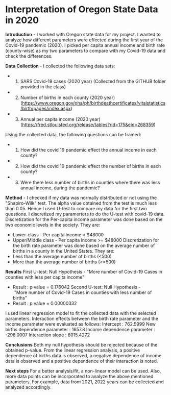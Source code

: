 # Interpretation of Oregon State Data in 2020
**Introduction** - 
I worked with Oregon state data for my project. I wanted to analyze how different parameters were effected during the first year of the Covid-19 pandemic (2020). I picked per capita annual income and birth rate (county-wise) as my two parameters to compare with my Covid-19 data and check the differences. 

**Data Collection** - 
I collected the following data sets:
* 1. SARS Covid-19 cases (2020 year) (Collected from the GITHUB folder provided in the class)
* 2. Number of births in each county (2020 year) (https://www.oregon.gov/oha/ph/birthdeathcertificates/vitalstatistics/birth/pages/index.aspx)
* 3. Annual per capita income (2020 year) (https://fred.stlouisfed.org/release/tables?rid=175&eid=268359)

Using the collected data, the following questions can be framed:
* 1. How did the covid 19 pandemic effect the annual income in each county?
* 2. How did the covid 19 pandemic effect the number of births in each county?
* 3. Were there less number of births in counties where there was less annual income, during the pandemic?

**Method** - 
I checked if my data was normally distributed or not using the "Shapiro-Wilk" test. The alpha value obtained from the test is much less than 0.05. Hence I used U-test to compare my data for the first two questions. I discretized my paramerters to do the U-test with covid-19 data. Discretization for the Per-capita income parameter was done based on the two economic levels in the society. They are:
* Lower-class - Per capita income < $48000
* Upper/Middle class - Per capita income >= $48000
Discretization for the birth rate parameter was done based on the average number of births in a county in the United States. They are:
* Less than the average number of births (<500)
* More than the average number of births (>=500)

**Results**
First U-test:
Null Hypothesis - "More number of Covid-19 Cases in counties with less per capita income"
* Result : p value = 0.176042
Second U-test:
Null Hypothesis - "More number of Covid-19 Cases in counties with less number of births"
* Result : p value = 0.00000332


I used linear regression model to fit the collected data with the selected parameters. Interaction effects between the birth rate parameter and the income parameter were evaluated as follows:
Intercept : 762.5999
New births dependence parameter : 1657.8
Income dependence parameter : -298.0007
Interaction slope : 6015.4272

**Conclusions**
Both my null hypothesis should be rejected because of the obtained p-value. From the linear regression analysis, a positive dependence of births data is observed, a negative dependence of income data is observed and a positive dependence of their interaction is noted.


**Next steps**
For a better analysis/fit, a non-linear model can be used. Also, more data points can be incorporated to analyze the above mentioned parameters. For example, data from 2021, 2022 years can be collected and analyzed accordingly.
